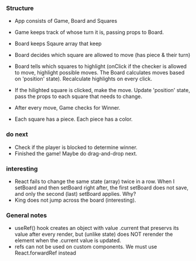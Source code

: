 ### Structure
- App consists of Game, Board and Squares
- Game keeps track of whose turn it is, passing props to Board.
- Board keeps Sqaure array that keep 
- Board decides which square are allowed to move (has piece & their turn)
- Board tells which squares to highlight (onClick if the checker is allowed to move, highlight possible moves. 
The Board calculates moves based on 'position' state). Recalculate highlights on every click.
- If the hilighted square is clicked, make the move. Update 'position' state, pass the props to each square that needs to change.
- After every move, Game checks for Winner.

- Each square has a piece. Each piece has a color.


### do next
- Check if the player is blocked to determine winner.
- Finished the game! Maybe do drag-and-drop next.

### interesting
- React fails to change the same state (array) twice in a row. When I setBoard and then setBoard right after, the first setBoard does not save, and only the second (last) setBoard applies. Why?
- King does not jump across the board (interesting).

### General notes
- useRef() hook creates an object with value .current that preservs its value after every render, but (unlike state) does NOT rerender the element when the .current value is updated.
- refs can not be used on custom components. We must use React.forwardRef instead   